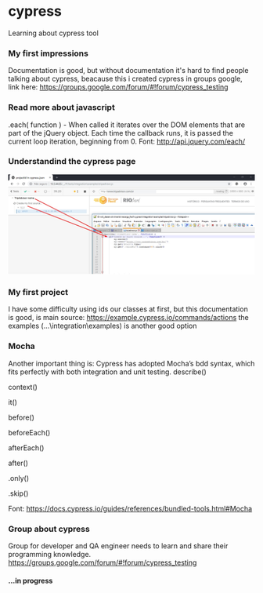 # cypress
Learning about cypress tool

### My first impressions
Documentation is good, but without documentation it's hard to find people talking about cypress, beacause this i created cypress in groups google, link here: https://groups.google.com/forum/#!forum/cypress_testing

### Read more about javascript
.each( function ) - When called it iterates over the DOM elements that are part of the jQuery object. Each time the callback runs, it is passed the current loop iteration, beginning from 0. Font: http://api.jquery.com/each/

### Understandind the cypress page
![example](https://github.com/andreddias/cypress/blob/master/cypress.png)

### My first project
I have some difficulty using ids our classes at first, but this documentation is good, is main source: https://example.cypress.io/commands/actions the examples (...\integration\examples) is another good option 

### Mocha
Another important thing is: Cypress has adopted Mocha’s bdd syntax, which fits perfectly with both integration and unit testing. 
describe()

context()

it()

before()

beforeEach()

afterEach()

after()

.only()

.skip()

Font: https://docs.cypress.io/guides/references/bundled-tools.html#Mocha

### Group about cypress
Group for developer and QA engineer needs to learn and share their programming knowledge.
https://groups.google.com/forum/#!forum/cypress_testing

#### ...in progress
